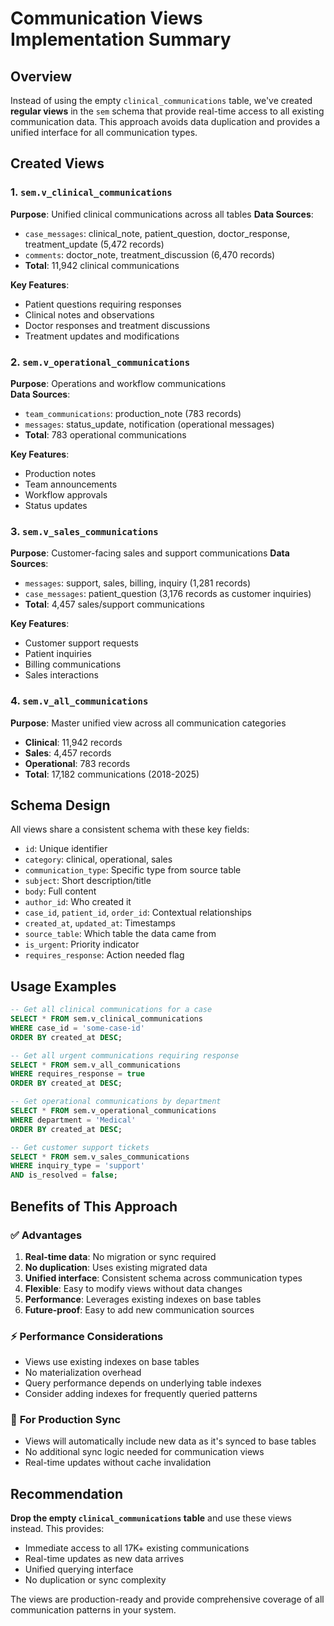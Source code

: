 # Communication Views Implementation Summary

## Overview

Instead of using the empty `clinical_communications` table, we've created **regular views** in the `sem` schema that provide real-time access to all existing communication data. This approach avoids data duplication and provides a unified interface for all communication types.

## Created Views

### 1. `sem.v_clinical_communications` 
**Purpose**: Unified clinical communications across all tables
**Data Sources**:
- `case_messages`: clinical_note, patient_question, doctor_response, treatment_update (5,472 records)  
- `comments`: doctor_note, treatment_discussion (6,470 records)
- **Total**: 11,942 clinical communications

**Key Features**:
- Patient questions requiring responses
- Clinical notes and observations  
- Doctor responses and treatment discussions
- Treatment updates and modifications

### 2. `sem.v_operational_communications`
**Purpose**: Operations and workflow communications  
**Data Sources**:
- `team_communications`: production_note (783 records)
- `messages`: status_update, notification (operational messages)
- **Total**: 783 operational communications

**Key Features**:
- Production notes
- Team announcements  
- Workflow approvals
- Status updates

### 3. `sem.v_sales_communications`
**Purpose**: Customer-facing sales and support communications
**Data Sources**:
- `messages`: support, sales, billing, inquiry (1,281 records)
- `case_messages`: patient_question (3,176 records as customer inquiries)
- **Total**: 4,457 sales/support communications

**Key Features**:
- Customer support requests
- Patient inquiries  
- Billing communications
- Sales interactions

### 4. `sem.v_all_communications`
**Purpose**: Master unified view across all communication categories
- **Clinical**: 11,942 records
- **Sales**: 4,457 records  
- **Operational**: 783 records
- **Total**: 17,182 communications (2018-2025)

## Schema Design

All views share a consistent schema with these key fields:
- `id`: Unique identifier
- `category`: clinical, operational, sales
- `communication_type`: Specific type from source table
- `subject`: Short description/title
- `body`: Full content
- `author_id`: Who created it
- `case_id`, `patient_id`, `order_id`: Contextual relationships
- `created_at`, `updated_at`: Timestamps
- `source_table`: Which table the data came from
- `is_urgent`: Priority indicator
- `requires_response`: Action needed flag

## Usage Examples

```sql
-- Get all clinical communications for a case
SELECT * FROM sem.v_clinical_communications 
WHERE case_id = 'some-case-id' 
ORDER BY created_at DESC;

-- Get all urgent communications requiring response
SELECT * FROM sem.v_all_communications 
WHERE requires_response = true 
ORDER BY created_at DESC;

-- Get operational communications by department
SELECT * FROM sem.v_operational_communications 
WHERE department = 'Medical' 
ORDER BY created_at DESC;

-- Get customer support tickets
SELECT * FROM sem.v_sales_communications 
WHERE inquiry_type = 'support' 
AND is_resolved = false;
```

## Benefits of This Approach

### ✅ **Advantages**
1. **Real-time data**: No migration or sync required
2. **No duplication**: Uses existing migrated data
3. **Unified interface**: Consistent schema across communication types
4. **Flexible**: Easy to modify views without data changes
5. **Performance**: Leverages existing indexes on base tables
6. **Future-proof**: Easy to add new communication sources

### ⚡ **Performance Considerations**
- Views use existing indexes on base tables
- No materialization overhead
- Query performance depends on underlying table indexes
- Consider adding indexes for frequently queried patterns

### 🔄 **For Production Sync**
- Views will automatically include new data as it's synced to base tables
- No additional sync logic needed for communication views
- Real-time updates without cache invalidation

## Recommendation

**Drop the empty `clinical_communications` table** and use these views instead. This provides:
- Immediate access to all 17K+ existing communications
- Real-time updates as new data arrives
- Unified querying interface
- No duplication or sync complexity

The views are production-ready and provide comprehensive coverage of all communication patterns in your system.
